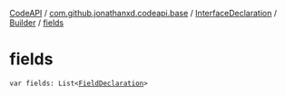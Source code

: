 [CodeAPI](../../../index.md) / [com.github.jonathanxd.codeapi.base](../../index.md) / [InterfaceDeclaration](../index.md) / [Builder](index.md) / [fields](.)

# fields

`var fields: List<`[`FieldDeclaration`](../../-field-declaration/index.md)`>`